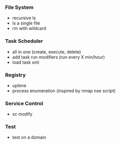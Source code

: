 ### File System
- recursive ls
- ls a single file
- rm with wildcard

### Task Scheduler
- all in one (create, execute, delete)
- add task run modifiers (run every X min/hour)
- load task xml

### Registry
- uptime
- process enumeration (inspired by nmap nse script)

### Service Control
- sc modify

### Test
- test on a domain